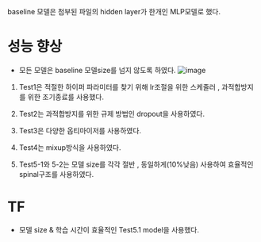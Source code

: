
baseline 모델은 첨부된 파일의 hidden layer가 한개인 MLP모델로 했다.

# 성능 향상
- 모든 모델은 baseline 모델size를 넘지 않도록 하였다.
![image](https://github.com/mindang/KDT-AI-Assinment/assets/91838563/ae1dba1e-1c86-4ccc-8660-7983fd6ede48)

1. Test1은 적절한 하이퍼 파라미터를 찾기 위해 lr조절을 위한 스케줄러 , 과적합방지를 위한 조기종료를 사용했다.

2. Test2는 과적합방지를 위한 규제 방법인 dropout을 사용하였다.

3. Test3은 다양한 옵티마이저를 사용하였다.

4. Test4는 mixup방식을 사용하였다.

5. Test5-1와 5-2는 모델 size를 각각 절반 , 동일하게(10%낮음) 사용하여 효율적인 spinal구조를 사용하였다.

# TF
- 모델 size & 학습 시간이 효율적인 Test5.1 model을 사용했다.
